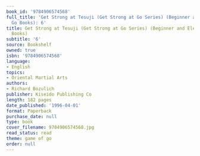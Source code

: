 ```yaml
---
book_id: '9784906574568'
full_title: 'Get Strong at Tesuji (Get Strong at Go Series) (Beginner and Elementary
  Go Books): 6'
title: Get Strong at Tesuji (Get Strong at Go Series) (Beginner and Elementary Go
  Books)
subtitle: '6'
source: Bookshelf
owned: true
isbn: '9784906574568'
language:
- English
topics:
- Oriental Martial Arts
authors:
- Richard Bozulich
publisher: Kiseido Publishing Co
length: 182 pages
date_published: '1996-04-01'
format: Paperback
purchase_date: null
type: book
cover_filename: 9784906574568.jpg
read_status: read
theme: game of go
order: null
---
```



